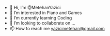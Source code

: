 - 👋 Hi, I’m @MetehanYazici
- 👀 I’m interested in Piano and Games
- 🌱 I’m currently learning Coding
- 💞️ I’m looking to collaborate on ...
- 📫 How to reach me yazicimetehan@gmail.com

<!---
MetehanYazici/MetehanYazici is a ✨ special ✨ repository because its `README.md` (this file) appears on your GitHub profile.
You can click the Preview link to take a look at your changes.
--->
